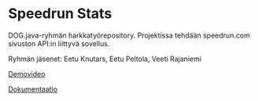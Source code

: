 # Speedrun Stats
DOG.java-ryhmän harkkatyörepository. Projektissa tehdään speedrun.com sivuston API:in liittyvä sovellus.

Ryhmän jäsenet: Eetu Knutars, Eetu Peltola, Veeti Rajaniemi

[Demovideo](https://youtu.be/oG0oYchrOus)

[Dokumentaatio](https://github.com/Knuutti/Harkkatyo/files/8601679/documentation.pdf)
